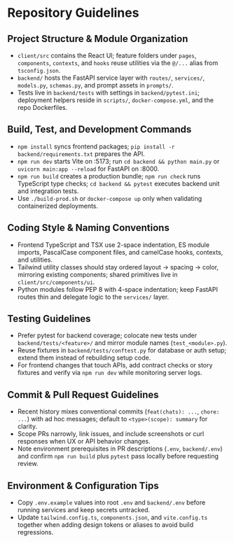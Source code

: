 # Repository Guidelines

## Project Structure & Module Organization
- `client/src` contains the React UI; feature folders under `pages`, `components`, `contexts`, and `hooks` reuse utilities via the `@/...` alias from `tsconfig.json`.
- `backend/` hosts the FastAPI service layer with `routes/`, `services/`, `models.py`, `schemas.py`, and prompt assets in `prompts/`.
- Tests live in `backend/tests` with settings in `backend/pytest.ini`; deployment helpers reside in `scripts/`, `docker-compose.yml`, and the repo Dockerfiles.

## Build, Test, and Development Commands
- `npm install` syncs frontend packages; `pip install -r backend/requirements.txt` prepares the API.
- `npm run dev` starts Vite on :5173; run `cd backend && python main.py` or `uvicorn main:app --reload` for FastAPI on :8000.
- `npm run build` creates a production bundle; `npm run check` runs TypeScript type checks; `cd backend && pytest` executes backend unit and integration tests.
- Use `./build-prod.sh` or `docker-compose up` only when validating containerized deployments.

## Coding Style & Naming Conventions
- Frontend TypeScript and TSX use 2-space indentation, ES module imports, PascalCase component files, and camelCase hooks, contexts, and utilities.
- Tailwind utility classes should stay ordered layout -> spacing -> color, mirroring existing components; shared primitives live in `client/src/components/ui`.
- Python modules follow PEP 8 with 4-space indentation; keep FastAPI routes thin and delegate logic to the `services/` layer.

## Testing Guidelines
- Prefer pytest for backend coverage; colocate new tests under `backend/tests/<feature>/` and mirror module names (`test_<module>.py`).
- Reuse fixtures in `backend/tests/conftest.py` for database or auth setup; extend them instead of rebuilding setup code.
- For frontend changes that touch APIs, add contract checks or story fixtures and verify via `npm run dev` while monitoring server logs.

## Commit & Pull Request Guidelines
- Recent history mixes conventional commits (`feat(chats): ...`, `chore: ...`) with ad hoc messages; default to `<type>(scope): summary` for clarity.
- Scope PRs narrowly, link issues, and include screenshots or curl responses when UX or API behavior changes.
- Note environment prerequisites in PR descriptions (`.env`, `backend/.env`) and confirm `npm run build` plus `pytest` pass locally before requesting review.

## Environment & Configuration Tips
- Copy `.env.example` values into root `.env` and `backend/.env` before running services and keep secrets untracked.
- Update `tailwind.config.ts`, `components.json`, and `vite.config.ts` together when adding design tokens or aliases to avoid build regressions.
